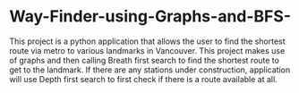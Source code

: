 # Way-Finder-using-Graphs-and-BFS-

This project is a python application that allows the user to find the shortest route via metro to various landmarks in Vancouver. 
This project makes use of graphs and then calling Breath first search to find the shortest route to get to the landmark. If there are any stations under construction, application will use Depth first search to first check if there is a route available at all. 

